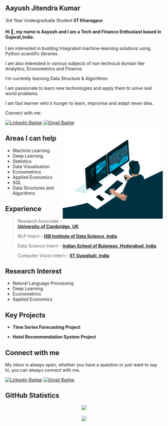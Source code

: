 ## Aayush Jitendra Kumar

[1.1]: https://github.com/kritikseth/kritikseth/blob/master/assets/icons/linkedin_c.png (linkedin)
[2.1]: https://github.com/kritikseth/kritikseth/blob/master/assets/icons/email.png (mail)


[1]: https://www.linkedin.com/in/aayush-kumar-515b67201/
[2]: mailto:jitendra.kumar.epf@gmail.com

3rd Year Undergraduate Student **IIT Kharagpur**.

#### Hi 👋, my name is **Aayush** and I am a **Tech and Finance Enthusiast** based in Gujarat,India. 

I am interested in building Integrated machine-learning solutions using Python scientific libraries.

I am also interested in various subjects of non technical domain like Analytics, Econometrics and Finance.

I’m currently learning Data Structure & Algorithms

I am passionate to learn new technologies and apply them to solve real world problems. 

I am fast learner who's hunger to learn, improvise and adapt never dies.



Connect with me:

[![Linkedin Badge](https://img.shields.io/badge/-LinkedIn-blue?style=flat-square&logo=Linkedin&logoColor=white&link=https://www.linkedin.com/in/aayush-kumar-515b67201/)](https://www.linkedin.com/in/aayush-kumar-515b67201/)
[![Gmail Badge](https://img.shields.io/badge/-Gmail-c14438?style=flat-square&logo=Gmail&logoColor=white&link=mailto:jitendra.kumar.epf@gmail.com@gmail.com)](mailto:jitendra.kumar.epf@gmail.com)

 

<!-- ---- -->

 <img align="right" alt="GIF" src="https://raw.githubusercontent.com/kritikseth/kritikseth/master/assets/images/codegif.gif" width="320" height="284" />

## Areas I can help

* Machine Learning
* Deep Learning
* Statistics
* Data Visualisation
* Econometrics
* Applied Economics
* SQL
* Data Structures and Algorithms


## Experience
> Research Associate - [**University of Cambridge, UK**](https://www.cam.ac.uk/)

> NLP Intern - [**ISB Institute of Data Science, India**](https://www.isb.edu/en/research-thought-leadership/research-centres-institutes/isb-institute-of-data-science.html)

> Data Science Intern - [**Indian School of Buisness, Hyderabad, India**](https://www.isb.edu/en.html)

> Computer Vision Intern - [**IIT Guwahati, India**](https://www.iitg.ac.in/)

## Research Interest

* Natural Language Processing
* Deep Learning
* Econometrics
* Applied Economics


## Key Projects

- **Time Series Forecasting Project**

- **Hotel Recommendation System Project**



## Connect with me

My inbox is always open, whether you have a question or just want to say hi, you can always connect with me.

[![Linkedin Badge](https://img.shields.io/badge/-LinkedIn-blue?style=flat-square&logo=Linkedin&logoColor=white&link=https://www.linkedin.com/in/aayush-kumar-515b67201/)](https://https://www.linkedin.com/in/aayush-kumar-515b67201/)
[![Gmail Badge](https://img.shields.io/badge/-Gmail-c14438?style=flat-square&logo=Gmail&logoColor=white&link=mailto:jitendra.kumar.epf@gmail.com)](mailto:jitendra.kumar.epf@gmail.com)
 

<!-- section - social media icons -->

## GitHub Statistics

<p align = "center">
  <img src = "https://github-readme-stats.vercel.app/api?username=aayushJkumar&hide=prs&show_icons=true&count_private=true&title_color=fff&icon_color=79ff97&bg_color=151515&theme=tokyonight&line_height=40">
</p>


<p align='center'>
  <img align='center' src="https://visitor-badge.glitch.me/badge?page_id=aayushJkumar.visitor-badge">
<p/>

